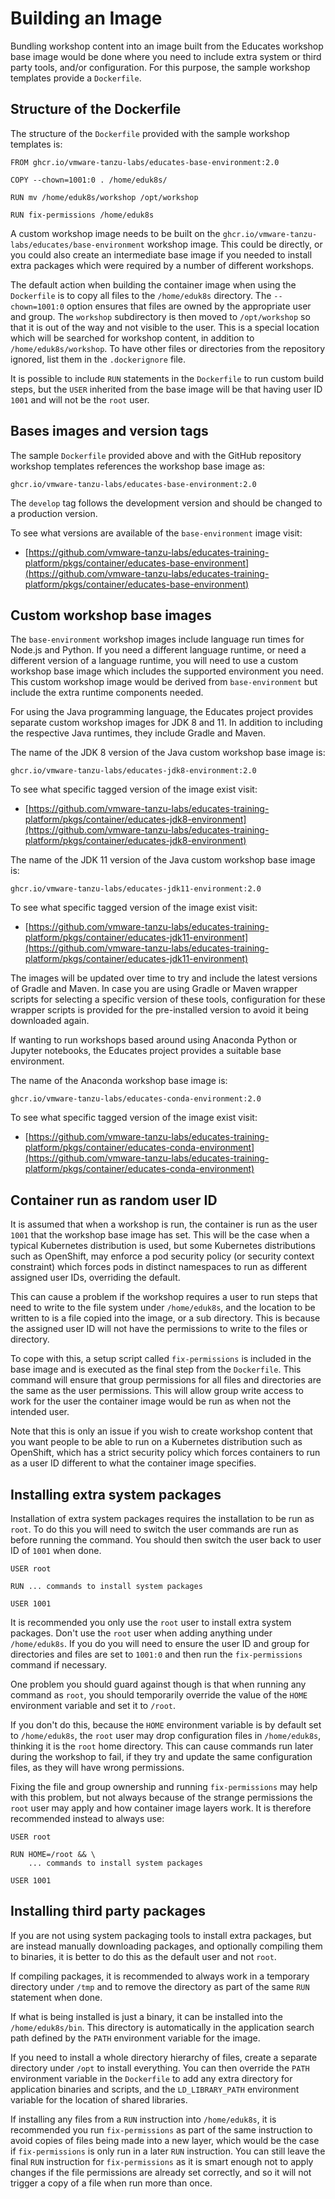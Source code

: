 Building an Image
=================

Bundling workshop content into an image built from the Educates workshop base image would be done where you need to include extra system or third party tools, and/or configuration. For this purpose, the sample workshop templates provide a ``Dockerfile``.

Structure of the Dockerfile
---------------------------

The structure of the ``Dockerfile`` provided with the sample workshop templates is:

```text
FROM ghcr.io/vmware-tanzu-labs/educates-base-environment:2.0

COPY --chown=1001:0 . /home/eduk8s/

RUN mv /home/eduk8s/workshop /opt/workshop

RUN fix-permissions /home/eduk8s
```

A custom workshop image needs to be built on the ``ghcr.io/vmware-tanzu-labs/educates/base-environment`` workshop image. This could be directly, or you could also create an intermediate base image if you needed to install extra packages which were required by a number of different workshops.

The default action when building the container image when using the ``Dockerfile`` is to copy all files to the ``/home/eduk8s`` directory. The ``--chown=1001:0`` option ensures that files are owned by the appropriate user and group. The ``workshop`` subdirectory is then moved to ``/opt/workshop`` so that it is out of the way and not visible to the user. This is a special location which will be searched for workshop content, in addition to ``/home/eduk8s/workshop``. To have other files or directories from the repository ignored, list them in the ``.dockerignore`` file.

It is possible to include ``RUN`` statements in the ``Dockerfile`` to run custom build steps, but the ``USER`` inherited from the base image will be that having user ID ``1001`` and will not be the ``root`` user.

Bases images and version tags
-----------------------------

The sample ``Dockerfile`` provided above and with the GitHub repository workshop templates references the workshop base image as:

```
ghcr.io/vmware-tanzu-labs/educates-base-environment:2.0
```

The ``develop`` tag follows the development version and should be changed to a production version.

To see what versions are available of the ``base-environment`` image visit:

* [https://github.com/vmware-tanzu-labs/educates-training-platform/pkgs/container/educates-base-environment](https://github.com/vmware-tanzu-labs/educates-training-platform/pkgs/container/educates-base-environment)

Custom workshop base images
---------------------------

The ``base-environment`` workshop images include language run times for Node.js and Python. If you need a different language runtime, or need a different version of a language runtime, you will need to use a custom workshop base image which includes the supported environment you need. This custom workshop image would be derived from ``base-environment`` but include the extra runtime components needed.

For using the Java programming language, the Educates project provides separate custom workshop images for JDK 8 and 11. In addition to including the respective Java runtimes, they include Gradle and Maven.

The name of the JDK 8 version of the Java custom workshop base image is:

```
ghcr.io/vmware-tanzu-labs/educates-jdk8-environment:2.0
```

To see what specific tagged version of the image exist visit:

* [https://github.com/vmware-tanzu-labs/educates-training-platform/pkgs/container/educates-jdk8-environment](https://github.com/vmware-tanzu-labs/educates-training-platform/pkgs/container/educates-jdk8-environment)

The name of the JDK 11 version of the Java custom workshop base image is:

```
ghcr.io/vmware-tanzu-labs/educates-jdk11-environment:2.0
```

To see what specific tagged version of the image exist visit:

* [https://github.com/vmware-tanzu-labs/educates-training-platform/pkgs/container/educates-jdk11-environment](https://github.com/vmware-tanzu-labs/educates-training-platform/pkgs/container/educates-jdk11-environment)

The images will be updated over time to try and include the latest versions of Gradle and Maven. In case you are using Gradle or Maven wrapper scripts for selecting a specific version of these tools, configuration for these wrapper scripts is provided for the pre-installed version to avoid it being downloaded again.

If wanting to run workshops based around using Anaconda Python or Jupyter notebooks, the Educates project provides a suitable base environment.

The name of the Anaconda workshop base image is:

```
ghcr.io/vmware-tanzu-labs/educates-conda-environment:2.0
```

To see what specific tagged version of the image exist visit:

* [https://github.com/vmware-tanzu-labs/educates-training-platform/pkgs/container/educates-conda-environment](https://github.com/vmware-tanzu-labs/educates-training-platform/pkgs/container/educates-conda-environment)

Container run as random user ID
-------------------------------

It is assumed that when a workshop is run, the container is run as the user ``1001`` that the workshop base image has set. This will be the case when a typical Kubernetes distribution is used, but some Kubernetes distributions such as OpenShift, may enforce a pod security policy (or security context constraint) which forces pods in distinct namespaces to run as different assigned user IDs, overriding the default.

This can cause a problem if the workshop requires a user to run steps that need to write to the file system under ``/home/eduk8s``, and the location to be written to is a file copied into the image, or a sub directory. This is because the assigned user ID will not have the permissions to write to the files or directory.

To cope with this, a setup script called ``fix-permissions`` is included in the base image and is executed as the final step from the ``Dockerfile``. This command will ensure that group permissions for all files and directories are the same as the user permissions. This will allow group write access to work for the user the container image would be run as when not the intended user.

Note that this is only an issue if you wish to create workshop content that you want people to be able to run on a Kubernetes distribution such as OpenShift, which has a strict security policy which forces containers to run as a user ID different to what the container image specifies.

Installing extra system packages
--------------------------------

Installation of extra system packages requires the installation to be run as ``root``. To do this you will need to switch the user commands are run as before running the command. You should then switch the user back to user ID of ``1001`` when done.

```text
USER root

RUN ... commands to install system packages

USER 1001
```

It is recommended you only use the ``root`` user to install extra system packages. Don't use the ``root`` user when adding anything under ``/home/eduk8s``. If you do you will need to ensure the user ID and group for directories and files are set to ``1001:0`` and then run the ``fix-permissions`` command if necessary.

One problem you should guard against though is that when running any command as ``root``, you should temporarily override the value of the ``HOME`` environment variable and set it to ``/root``.

If you don't do this, because the ``HOME`` environment variable is by default set to ``/home/eduk8s``, the ``root`` user may drop configuration files in ``/home/eduk8s``, thinking it is the ``root`` home directory. This can cause commands run later during the workshop to fail, if they try and update the same configuration files, as they will have wrong permissions.

Fixing the file and group ownership and running ``fix-permissions`` may help with this problem, but not always because of the strange permissions the ``root`` user may apply and how container image layers work. It is therefore recommended instead to always use:

```text
USER root

RUN HOME=/root && \
    ... commands to install system packages

USER 1001
```

Installing third party packages
-------------------------------

If you are not using system packaging tools to install extra packages, but are instead manually downloading packages, and optionally compiling them to binaries, it is better to do this as the default user and not ``root``.

If compiling packages, it is recommended to always work in a temporary directory under ``/tmp`` and to remove the directory as part of the same ``RUN`` statement when done.

If what is being installed is just a binary, it can be installed into the ``/home/eduk8s/bin``. This directory is automatically in the application search path defined by the ``PATH`` environment variable for the image.

If you need to install a whole directory hierarchy of files, create a separate directory under ``/opt`` to install everything. You can then override the ``PATH`` environment variable in the ``Dockerfile`` to add any extra directory for application binaries and scripts, and the ``LD_LIBRARY_PATH`` environment variable for the location of shared libraries.

If installing any files from a ``RUN`` instruction into ``/home/eduk8s``, it is recommended you run ``fix-permissions`` as part of the same instruction to avoid copies of files being made into a new layer, which would be the case if ``fix-permissions`` is only run in a later ``RUN`` instruction. You can still leave the final ``RUN`` instruction for ``fix-permissions`` as it is smart enough not to apply changes if the file permissions are already set correctly, and so it will not trigger a copy of a file when run more than once.
